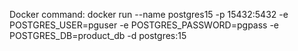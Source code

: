 Docker command: docker run --name postgres15 -p 15432:5432 -e POSTGRES_USER=pguser -e POSTGRES_PASSWORD=pgpass -e POSTGRES_DB=product_db -d postgres:15
